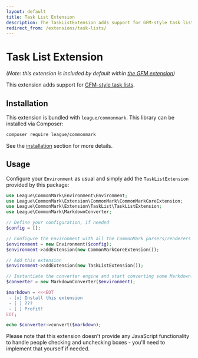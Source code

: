 ```yaml
---
layout: default
title: Task List Extension
description: The TaskListExtension adds support for GFM-style task lists
redirect_from: /extensions/task-lists/
---
```


# Task List Extension

_(Note: this extension is included by default within [the GFM extension](/2.4/extensions/github-flavored-markdown/))_

This extension adds support for [GFM-style task lists](https://github.github.com/gfm/#task-list-items-extension-).

## Installation

This extension is bundled with `league/commonmark`. This library can be installed via Composer:

```bash
composer require league/commonmark
```

See the [installation](/2.4/installation/) section for more details.

## Usage

Configure your `Environment` as usual and simply add the `TaskListExtension` provided by this package:

```php
use League\CommonMark\Environment\Environment;
use League\CommonMark\Extension\CommonMark\CommonMarkCoreExtension;
use League\CommonMark\Extension\TaskList\TaskListExtension;
use League\CommonMark\MarkdownConverter;

// Define your configuration, if needed
$config = [];

// Configure the Environment with all the CommonMark parsers/renderers
$environment = new Environment($config);
$environment->addExtension(new CommonMarkCoreExtension());

// Add this extension
$environment->addExtension(new TaskListExtension());

// Instantiate the converter engine and start converting some Markdown!
$converter = new MarkdownConverter($environment);

$markdown = <<<EOT
 - [x] Install this extension
 - [ ] ???
 - [ ] Profit!
EOT;

echo $converter->convert($markdown);
```

Please note that this extension doesn't provide any JavaScript functionality to handle people checking and unchecking boxes - you'll need to implement that yourself if needed.
